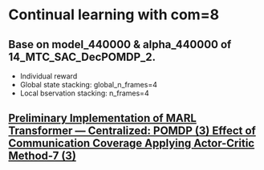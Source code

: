 # Continual learning with com=8

## Base on model_440000 & alpha_440000 of 14_MTC_SAC_DecPOMDP_2.

- Individual reward
- Global state stacking: global_n_frames=4
- Local bservation stacking: n_frames=4


## [Preliminary Implementation of MARL Transformer — Centralized: POMDP (3) Effect of Communication Coverage Applying Actor-Critic Method-7 (3)](https://medium.com/@tym406/preliminary-implementation-of-marl-transformer-centralized-pomdp-3-effect-of-communication-f0c085b94943)


